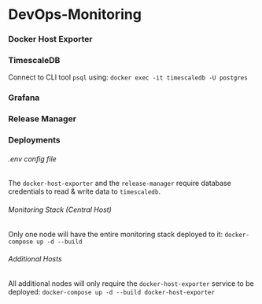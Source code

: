 # DevOps-Monitoring

### Docker Host Exporter


### TimescaleDB

Connect to CLI tool `psql` using: `docker exec -it timescaledb -U postgres`

### Grafana


### Release Manager


### Deployments
###### .env config file
The `docker-host-exporter` and the `release-manager` require database credentials to read & write data to `timescaledb`.

###### Monitoring Stack (Central Host)
Only one node will have the entire monitoring stack deployed to it:
`docker-compose up -d --build`

###### Additional Hosts
All additional nodes will only require the `docker-host-exporter` service to be deployed:
`docker-compose up -d --build docker-host-exporter`